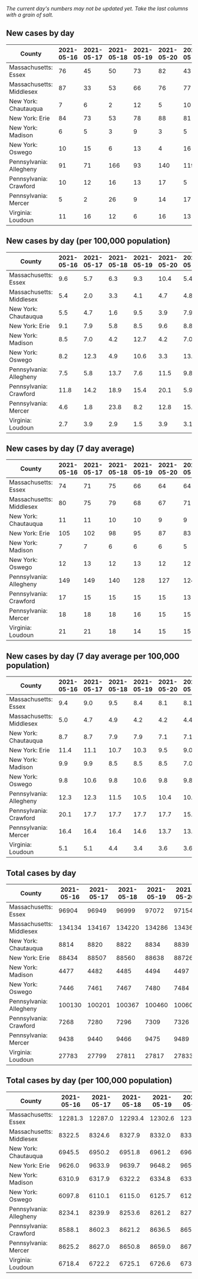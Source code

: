 _The current day's numbers may not be updated yet. Take the last columns with a grain of salt._
## New cases by day

| County | 2021-05-16 | 2021-05-17 | 2021-05-18 | 2021-05-19 | 2021-05-20 | 2021-05-21 | 2021-05-22 |
| --- | --- | --- | --- | --- | --- | --- | --- |
| Massachusetts: Essex | 76 | 45 | 50 | 73 | 82 | 43 |  |
| Massachusetts: Middlesex | 87 | 33 | 53 | 66 | 76 | 77 |  |
| New York: Chautauqua | 7 | 6 | 2 | 12 | 5 | 10 | 12 |
| New York: Erie | 84 | 73 | 53 | 78 | 88 | 81 | 78 |
| New York: Madison | 6 | 5 | 3 | 9 | 3 | 5 | 4 |
| New York: Oswego | 10 | 15 | 6 | 13 | 4 | 16 | 18 |
| Pennsylvania: Allegheny | 91 | 71 | 166 | 93 | 140 | 119 |  |
| Pennsylvania: Crawford | 10 | 12 | 16 | 13 | 17 | 5 |  |
| Pennsylvania: Mercer | 5 | 2 | 26 | 9 | 14 | 17 |  |
| Virginia: Loudoun | 11 | 16 | 12 | 6 | 16 | 13 | 14 |

## New cases by day (per 100,000 population)

| County | 2021-05-16 | 2021-05-17 | 2021-05-18 | 2021-05-19 | 2021-05-20 | 2021-05-21 | 2021-05-22 |
| --- | --- | --- | --- | --- | --- | --- | --- |
| Massachusetts: Essex | 9.6 | 5.7 | 6.3 | 9.3 | 10.4 | 5.4 |  |
| Massachusetts: Middlesex | 5.4 | 2.0 | 3.3 | 4.1 | 4.7 | 4.8 |  |
| New York: Chautauqua | 5.5 | 4.7 | 1.6 | 9.5 | 3.9 | 7.9 | 9.5 |
| New York: Erie | 9.1 | 7.9 | 5.8 | 8.5 | 9.6 | 8.8 | 8.5 |
| New York: Madison | 8.5 | 7.0 | 4.2 | 12.7 | 4.2 | 7.0 | 5.6 |
| New York: Oswego | 8.2 | 12.3 | 4.9 | 10.6 | 3.3 | 13.1 | 14.7 |
| Pennsylvania: Allegheny | 7.5 | 5.8 | 13.7 | 7.6 | 11.5 | 9.8 |  |
| Pennsylvania: Crawford | 11.8 | 14.2 | 18.9 | 15.4 | 20.1 | 5.9 |  |
| Pennsylvania: Mercer | 4.6 | 1.8 | 23.8 | 8.2 | 12.8 | 15.5 |  |
| Virginia: Loudoun | 2.7 | 3.9 | 2.9 | 1.5 | 3.9 | 3.1 | 3.4 |

## New cases by day (7 day average)

| County | 2021-05-16 | 2021-05-17 | 2021-05-18 | 2021-05-19 | 2021-05-20 | 2021-05-21 | 2021-05-22 |
| --- | --- | --- | --- | --- | --- | --- | --- |
| Massachusetts: Essex | 74 | 71 | 75 | 66 | 64 | 64 |  |
| Massachusetts: Middlesex | 80 | 75 | 79 | 68 | 67 | 71 |  |
| New York: Chautauqua | 11 | 11 | 10 | 10 | 9 | 9 | 8 |
| New York: Erie | 105 | 102 | 98 | 95 | 87 | 83 | 76 |
| New York: Madison | 7 | 7 | 6 | 6 | 6 | 5 | 5 |
| New York: Oswego | 12 | 13 | 12 | 13 | 12 | 12 | 12 |
| Pennsylvania: Allegheny | 149 | 149 | 140 | 128 | 127 | 124 |  |
| Pennsylvania: Crawford | 17 | 15 | 15 | 15 | 15 | 13 |  |
| Pennsylvania: Mercer | 18 | 18 | 18 | 16 | 15 | 15 |  |
| Virginia: Loudoun | 21 | 21 | 18 | 14 | 15 | 15 | 13 |

## New cases by day (7 day average per 100,000 population)

| County | 2021-05-16 | 2021-05-17 | 2021-05-18 | 2021-05-19 | 2021-05-20 | 2021-05-21 | 2021-05-22 |
| --- | --- | --- | --- | --- | --- | --- | --- |
| Massachusetts: Essex | 9.4 | 9.0 | 9.5 | 8.4 | 8.1 | 8.1 |  |
| Massachusetts: Middlesex | 5.0 | 4.7 | 4.9 | 4.2 | 4.2 | 4.4 |  |
| New York: Chautauqua | 8.7 | 8.7 | 7.9 | 7.9 | 7.1 | 7.1 | 6.3 |
| New York: Erie | 11.4 | 11.1 | 10.7 | 10.3 | 9.5 | 9.0 | 8.3 |
| New York: Madison | 9.9 | 9.9 | 8.5 | 8.5 | 8.5 | 7.0 | 7.0 |
| New York: Oswego | 9.8 | 10.6 | 9.8 | 10.6 | 9.8 | 9.8 | 9.8 |
| Pennsylvania: Allegheny | 12.3 | 12.3 | 11.5 | 10.5 | 10.4 | 10.2 |  |
| Pennsylvania: Crawford | 20.1 | 17.7 | 17.7 | 17.7 | 17.7 | 15.4 |  |
| Pennsylvania: Mercer | 16.4 | 16.4 | 16.4 | 14.6 | 13.7 | 13.7 |  |
| Virginia: Loudoun | 5.1 | 5.1 | 4.4 | 3.4 | 3.6 | 3.6 | 3.1 |

## Total cases by day

| County | 2021-05-16 | 2021-05-17 | 2021-05-18 | 2021-05-19 | 2021-05-20 | 2021-05-21 | 2021-05-22 |
| --- | --- | --- | --- | --- | --- | --- | --- |
| Massachusetts: Essex | 96904 | 96949 | 96999 | 97072 | 97154 | 97197 |  |
| Massachusetts: Middlesex | 134134 | 134167 | 134220 | 134286 | 134362 | 134439 |  |
| New York: Chautauqua | 8814 | 8820 | 8822 | 8834 | 8839 | 8849 | 8861 |
| New York: Erie | 88434 | 88507 | 88560 | 88638 | 88726 | 88807 | 88885 |
| New York: Madison | 4477 | 4482 | 4485 | 4494 | 4497 | 4502 | 4506 |
| New York: Oswego | 7446 | 7461 | 7467 | 7480 | 7484 | 7500 | 7518 |
| Pennsylvania: Allegheny | 100130 | 100201 | 100367 | 100460 | 100600 | 100719 |  |
| Pennsylvania: Crawford | 7268 | 7280 | 7296 | 7309 | 7326 | 7331 |  |
| Pennsylvania: Mercer | 9438 | 9440 | 9466 | 9475 | 9489 | 9506 |  |
| Virginia: Loudoun | 27783 | 27799 | 27811 | 27817 | 27833 | 27846 | 27860 |

## Total cases by day (per 100,000 population)

| County | 2021-05-16 | 2021-05-17 | 2021-05-18 | 2021-05-19 | 2021-05-20 | 2021-05-21 | 2021-05-22 |
| --- | --- | --- | --- | --- | --- | --- | --- |
| Massachusetts: Essex | 12281.3 | 12287.0 | 12293.4 | 12302.6 | 12313.0 | 12318.5 |  |
| Massachusetts: Middlesex | 8322.5 | 8324.6 | 8327.9 | 8332.0 | 8336.7 | 8341.4 |  |
| New York: Chautauqua | 6945.5 | 6950.2 | 6951.8 | 6961.2 | 6965.2 | 6973.0 | 6982.5 |
| New York: Erie | 9626.0 | 9633.9 | 9639.7 | 9648.2 | 9657.8 | 9666.6 | 9675.1 |
| New York: Madison | 6310.9 | 6317.9 | 6322.2 | 6334.8 | 6339.1 | 6346.1 | 6351.8 |
| New York: Oswego | 6097.8 | 6110.1 | 6115.0 | 6125.7 | 6129.0 | 6142.1 | 6156.8 |
| Pennsylvania: Allegheny | 8234.1 | 8239.9 | 8253.6 | 8261.2 | 8272.7 | 8282.5 |  |
| Pennsylvania: Crawford | 8588.1 | 8602.3 | 8621.2 | 8636.5 | 8656.6 | 8662.5 |  |
| Pennsylvania: Mercer | 8625.2 | 8627.0 | 8650.8 | 8659.0 | 8671.8 | 8687.3 |  |
| Virginia: Loudoun | 6718.4 | 6722.2 | 6725.1 | 6726.6 | 6730.4 | 6733.6 | 6737.0 |
